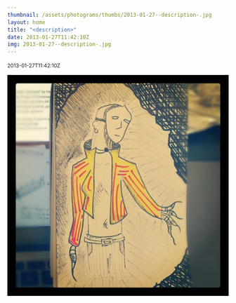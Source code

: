 ```yaml
---
thumbnail: /assets/photograms/thumbs/2013-01-27--description-.jpg
layout: home
title: "<description>"
date: 2013-01-27T11:42:10Z
img: 2013-01-27--description-.jpg
---
```


<description>

<small>2013-01-27T11:42:10Z</small>

![<description>](2013-01-27--description-.jpg)
